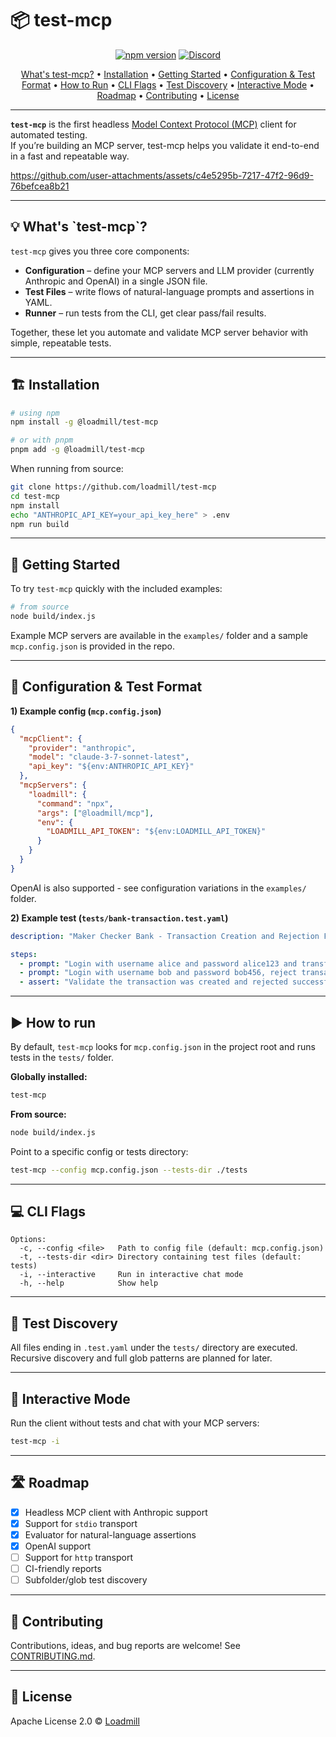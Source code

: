 # 📦 test-mcp

<p align="center">
  <a href="https://www.npmjs.com/package/@loadmill/test-mcp"><img src="https://img.shields.io/npm/v/@loadmill/test-mcp?color=green" alt="npm version"></a>
  <a href="https://discord.gg/ABC"><img src="https://img.shields.io/discord/123?logo=discord&label=discord" alt="Discord"></a>
</p>

<p align="center">
  <a href="#whats-test-mcp">What's test-mcp?</a> •
  <a href="#installation">Installation</a> •
  <a href="#getting-started">Getting Started</a> •
  <a href="#configuration--test-format">Configuration & Test Format</a> •
  <a href="#how-to-run">How to Run</a> •
  <a href="#cli-flags">CLI Flags</a> •
  <a href="#test-discovery">Test Discovery</a> •
  <a href="#interactive-mode">Interactive Mode</a> •
  <a href="#roadmap">Roadmap</a> •
  <a href="#contributing">Contributing</a> •
  <a href="#license">License</a>
</p>

---

**`test-mcp`** is the first headless [Model Context Protocol (MCP)](https://modelcontextprotocol.io/introduction) client for automated testing.  
If you’re building an MCP server, test-mcp helps you validate it end-to-end in a fast and repeatable way.

https://github.com/user-attachments/assets/c4e5295b-7217-47f2-96d9-76befcea8b21

---

<h2 id="whats-test-mcp">💡 What's `test-mcp`?</h2>

`test-mcp` gives you three core components:

* **Configuration** – define your MCP servers and LLM provider (currently Anthropic and OpenAI) in a single JSON file.
* **Test Files** – write flows of natural-language prompts and assertions in YAML.
* **Runner** – run tests from the CLI, get clear pass/fail results.

Together, these let you automate and validate MCP server behavior with simple, repeatable tests.

---

<h2 id="installation">🏗️ Installation</h2>

```bash
# using npm
npm install -g @loadmill/test-mcp

# or with pnpm
pnpm add -g @loadmill/test-mcp
````

When running from source:

```bash
git clone https://github.com/loadmill/test-mcp
cd test-mcp
npm install
echo "ANTHROPIC_API_KEY=your_api_key_here" > .env
npm run build
```

---

<h2 id="getting-started">🚀 Getting Started</h2>

To try `test-mcp` quickly with the included examples:

```bash
# from source
node build/index.js
```

Example MCP servers are available in the `examples/` folder and a sample `mcp.config.json` is provided in the repo.

---

<h2 id="configuration--test-format">📑 Configuration & Test Format</h2>

**1) Example config (`mcp.config.json`)**

```json
{
  "mcpClient": {
    "provider": "anthropic",
    "model": "claude-3-7-sonnet-latest",
    "api_key": "${env:ANTHROPIC_API_KEY}"
  },
  "mcpServers": {
    "loadmill": {
      "command": "npx",
      "args": ["@loadmill/mcp"],
      "env": {
        "LOADMILL_API_TOKEN": "${env:LOADMILL_API_TOKEN}"
      }
    }
  }
}
```

OpenAI is also supported - see configuration variations in the `examples/` folder.

**2) Example test (`tests/bank-transaction.test.yaml`)**

```yaml
description: "Maker Checker Bank - Transaction Creation and Rejection Flow"

steps:
  - prompt: "Login with username alice and password alice123 and transfer $100 to Bob"
  - prompt: "Login with username bob and password bob456, reject transaction from Alice"
  - assert: "Validate the transaction was created and rejected successfully"
```

---

<h2 id="how-to-run">▶️ How to run</h2>

By default, `test-mcp` looks for `mcp.config.json` in the project root and runs tests in the `tests/` folder.

**Globally installed:**

```bash
test-mcp
```

**From source:**

```bash
node build/index.js
```

Point to a specific config or tests directory:

```bash
test-mcp --config mcp.config.json --tests-dir ./tests
```

---

<h2 id="cli-flags">💻 CLI Flags</h2>

```
Options:
  -c, --config <file>   Path to config file (default: mcp.config.json)
  -t, --tests-dir <dir> Directory containing test files (default: tests)
  -i, --interactive     Run in interactive chat mode
  -h, --help            Show help
```

---

<h2 id="test-discovery">🔎 Test Discovery</h2>

All files ending in `.test.yaml` under the `tests/` directory are executed.
Recursive discovery and full glob patterns are planned for later.

---

<h2 id="interactive-mode">💬 Interactive Mode</h2>

Run the client without tests and chat with your MCP servers:

```bash
test-mcp -i
```

---

<h2 id="roadmap">🛣️ Roadmap</h2>

* [x] Headless MCP client with Anthropic support
* [x] Support for `stdio` transport
* [x] Evaluator for natural-language assertions
* [x] OpenAI support
* [ ] Support for `http` transport
* [ ] CI-friendly reports
* [ ] Subfolder/glob test discovery

---

<h2 id="contributing">🤝 Contributing</h2>

Contributions, ideas, and bug reports are welcome! See [CONTRIBUTING.md](./.github/CONTRIBUTING.md).

---

<h2 id="license">📄 License</h2>

Apache License 2.0 © [Loadmill](LICENSE)
